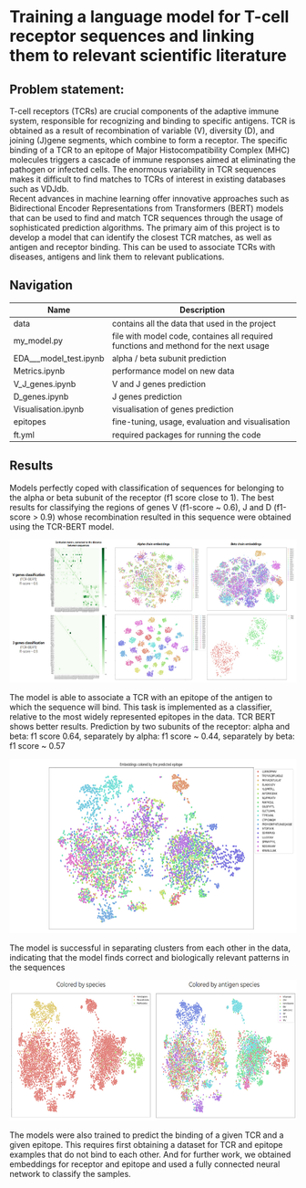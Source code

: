 # Training a language model for T-cell receptor sequences and linking them to relevant scientific literature

## Problem statement:
T-cell receptors (TCRs)  are crucial components of the adaptive immune system, responsible for recognizing and binding to specific antigens. TCR is obtained as a result of recombination of variable (V), diversity (D), and joining (J)gene segments, which combine to form a receptor. The specific binding of a TCR to an epitope of Major Histocompatibility Complex (MHC) molecules triggers a cascade of immune responses aimed at eliminating the pathogen or infected cells. The enormous variability in TCR sequences makes it difficult to find matches to TCRs of interest in existing databases such as VDJdb.  
Recent advances in machine learning offer innovative approaches such as Bidirectional Encoder Representations from Transformers (BERT) models that can be used to find and match TCR sequences through the usage of sophisticated prediction algorithms.
The primary aim of this project is to develop a model that can identify the closest TCR matches, as well as antigen and receptor binding. This can be used to associate TCRs with diseases, antigens and link them to relevant publications.

## Navigation
| Name | Description |
|-----------------|-----------------|
| data    | contains all the data that used in the project    |
| my_model.py    | file with model code, containes all required functions and methond for the next usage     |
|  EDA___model_test.ipynb   | alpha / beta subunit prediction     |
|  Metrics.ipynb   |  performance model on new data  |
|  V_J_genes.ipynb   |  V and J genes prediction   |
|  D_genes.ipynb   |  J genes prediction   |
|  Visualisation.ipynb   |  visualisation  of genes prediction   |
|  epitopes   |  fine-tuning, usage, evaluation and visualisation  |
|  ft.yml   |  required packages for running the code  |


## Results
Models perfectly coped with classification of sequences for belonging to the alpha or beta subunit of the receptor (f1 score close to 1). The best results for classifying the regions of genes V (f1-score ~ 0.6), J and D (f1-score > 0.9) whose recombination resulted in this sequence were obtained using the TCR-BERT model.

<p align="center">
  <img src="images/VJ_visualisation.jpg" width="640" height="251" />
</p> 

The model is able to associate a TCR with an epitope of the antigen to which the sequence will bind. This task is implemented as a classifier, relative to the most widely represented epitopes in the data. TCR BERT shows better results. Prediction by two subunits of the receptor: alpha and beta: f1 score 0.64, separately by alpha: f1 score ~ 0.44, separately by beta: f1 score ~ 0.57

<p align="center">
  <img src="images/Colored_emb_0.jpg" width="640" height="306" />
</p> 

The model is successful in separating clusters from each other in the data, indicating that the model finds correct and biologically relevant patterns in the sequences

<p align="center">
  <img src="images/Colored_emb_2.jpg" width="640" height="246" />
</p>
 

The models were also trained to predict the binding of a given TCR and a given epitope. This requires first obtaining a dataset for TCR and epitope examples that do not bind to each other. And for further work, we obtained embeddings for receptor and epitope and used a fully connected neural network to classify the samples.

